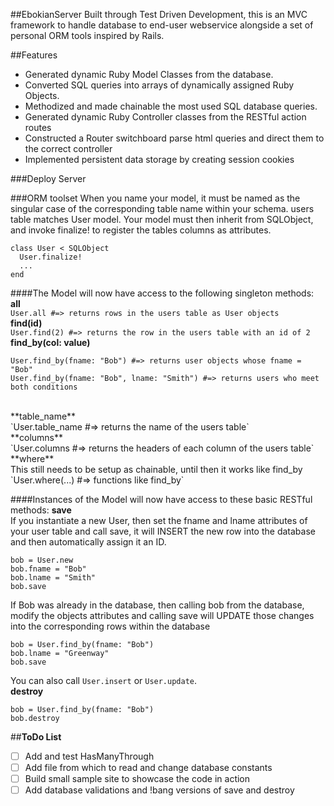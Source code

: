 ##EbokianServer
Built through Test Driven Development, this is an MVC framework to handle database to end-user webservice alongside a set of personal ORM tools inspired by Rails.

##Features
* Generated dynamic Ruby Model Classes from the database.
* Converted SQL queries into arrays of dynamically assigned Ruby Objects.
* Methodized and made chainable the most used SQL database queries.
* Generated dynamic Ruby Controller classes from the RESTful action routes
* Constructed a Router switchboard parse html queries and direct them to the correct controller
* Implemented persistent data storage by creating session cookies

###Deploy Server


###ORM toolset
When you name your model, it must be named as the singular case of the
corresponding table name within your schema. users table matches User model.
Your model must then inherit from SQLObject, and invoke finalize! to register
the tables columns as attributes.
```
class User < SQLObject
  User.finalize!
  ...
end
```
####The Model will now have access to the following singleton methods:
**all**<br/>
`User.all #=> returns rows in the users table as User objects`
<br/>
**find(id)**<br/>
`User.find(2) #=> returns the row in the users table with an id of 2`
<br/>
**find_by(col: value)**<br/>
```
User.find_by(fname: "Bob") #=> returns user objects whose fname = "Bob"
User.find_by(fname: "Bob", lname: "Smith") #=> returns users who meet both conditions
```
<br/>
**table_name**<br/>
`User.table_name #=> returns the name of the users table`
<br/>
**columns**<br/>
`User.columns #=> returns the headers of each column of the users table`
<br/>
**where**<br/>
This still needs to be setup as chainable, until then it works like find_by
`User.where(...) #=> functions like find_by`


####Instances of the Model will now have access to these basic RESTful methods:
**save**<br/>
If you instantiate a new User, then set the fname and lname attributes of your
user table and call save, it will INSERT the new row into the database and then
automatically assign it an ID.
```
bob = User.new
bob.fname = "Bob"
bob.lname = "Smith"
bob.save
```
If Bob was already in the database, then calling bob from the database, modify
the objects attributes and calling save will UPDATE those changes into the
corresponding rows within the database
```
bob = User.find_by(fname: "Bob")
bob.lname = "Greenway"
bob.save
```
You can also call `User.insert` or `User.update`.
<br/>
**destroy**<br/>
```
bob = User.find_by(fname: "Bob")
bob.destroy
```

##**ToDo List**
* [ ] Add and test HasManyThrough
* [ ] Add file from which to read and change database constants
* [ ] Build small sample site to showcase the code in action
* [ ] Add database validations and !bang versions of save and destroy

